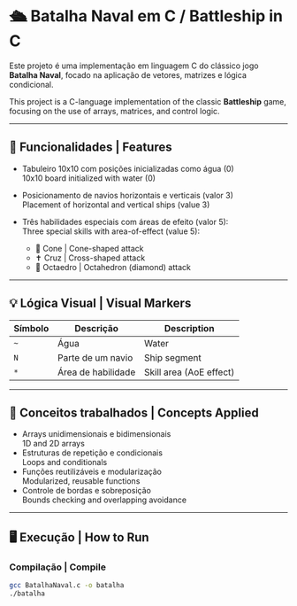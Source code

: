 # 🛳️ Batalha Naval em C / Battleship in C

Este projeto é uma implementação em linguagem C do clássico jogo **Batalha Naval**, focado na aplicação de vetores, matrizes e lógica condicional.

This project is a C-language implementation of the classic **Battleship** game, focusing on the use of arrays, matrices, and control logic.

---

## 🚀 Funcionalidades | Features

- Tabuleiro 10x10 com posições inicializadas como água (0)  
  10x10 board initialized with water (0)
- Posicionamento de navios horizontais e verticais (valor 3)  
  Placement of horizontal and vertical ships (value 3)
- Três habilidades especiais com áreas de efeito (valor 5):  
  Three special skills with area-of-effect (value 5):

  - 🎯 Cone | Cone-shaped attack  
  - ✝️ Cruz | Cross-shaped attack  
  - 💎 Octaedro | Octahedron (diamond) attack  

---

## 💡 Lógica Visual | Visual Markers

| Símbolo | Descrição             | Description             |
|--------|------------------------|-------------------------|
| `~`    | Água                   | Water                   |
| `N`    | Parte de um navio      | Ship segment            |
| `*`    | Área de habilidade     | Skill area (AoE effect) |

---

## 🧠 Conceitos trabalhados | Concepts Applied

- Arrays unidimensionais e bidimensionais  
  1D and 2D arrays
- Estruturas de repetição e condicionais  
  Loops and conditionals
- Funções reutilizáveis e modularização  
  Modularized, reusable functions
- Controle de bordas e sobreposição  
  Bounds checking and overlapping avoidance

---

## 🖥️ Execução | How to Run

### Compilação | Compile

```bash
gcc BatalhaNaval.c -o batalha
./batalha
